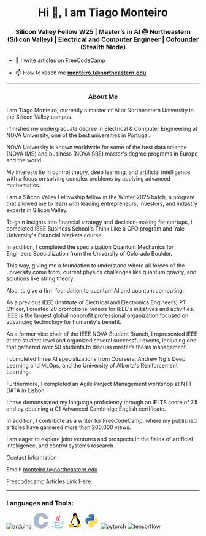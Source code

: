 <h1 align="center">Hi 👋, I am Tiago Monteiro</h1>
<h3 align="center">
 Silicon Valley Fellow W25 | Master’s in AI @ Northeastern (Silicon Valley) | Electrical and Computer Engineer | Cofounder (Stealth Mode) 
</h3>

- 📝 I write articles on [FreeCodeCamp](https://www.freecodecamp.org/news/author/tiagomonteiro/)

- 📫 How to reach me **monteiro.t@northeastern.edu**

---

<h3 align="center">About Me</h3>
I am Tiago Monteiro, currently a master of AI at Northeastern University in the Silicon Valley campus.

I finished my undergraduate degree in Electrical & Computer Engineering at NOVA University, one of the best universities in Portugal.

NOVA University is known worldwide for some of the best data science (NOVA IMS) and business (NOVA SBE) master's degree programs in Europe and the world.

My interests lie in control theory, deep learning, and artificial intelligence, with a focus on solving complex problems by applying advanced mathematics.

I am a Silicon Valley Fellowship fellow in the Winter 2025 batch, a program that allowed me to learn with leading entrepreneurs, investors, and industry experts in Silicon Valley.

To gain insights into financial strategy and decision-making for startups, I completed IESE Business School's Think Like a CFO program and Yale University's Financial Markets course.

In addition, I completed the specialization Quantum Mechanics for Engineers Specialization from the University of Colorado Boulder. 

This way, giving me a foundation to understand where all forces of the university come from, current physics challenges like quantum gravity, and solutions like string theory.

Also, to give a firm foundation to quantum AI and quantum computing.

As a previous IEEE (Institute of Electrical and Electronics Engineers) PT Officer, I created 20 promotional videos for IEEE's initiatives and activities. IEEE is the largest global nonprofit professional organization focused on advancing technology for humanity's benefit.

As a former vice chair of the IEEE NOVA Student Branch, I represented IEEE at the student level and organized several successful events, including one that gathered over 50 students to discuss master’s thesis management.

I completed three AI specializations from Coursera: Andrew Ng's Deep Learning and MLOps, and the University of Alberta's Reinforcement Learning. 

Furthermore, I completed an Agile Project Management workshop at NTT DATA in Lisbon.

I have demonstrated my language proficiency through an IELTS score of 7.5 and by obtaining a C1 Advanced Cambridge English certificate. 

In addition, I contribute as a writer for FreeCodeCamp, where my published articles have garnered more than 200,000 views. 

I am eager to explore joint ventures and prospects in the fields of artificial intelligence, and control systems research.

Contact Information

Email: monteiro.t@northeastern.edu

Freecodecamp Articles Link [Here](https://www.freecodecamp.org/news/author/tiagomonteiro/)

---

<h3 align="left">Languages and Tools:</h3>
<p align="left">
  <a href="https://www.arduino.cc/" target="_blank" rel="noreferrer">
    <img src="https://cdn.worldvectorlogo.com/logos/arduino-1.svg" alt="arduino" width="40" height="40" />
  </a>
  <a href="https://www.cprogramming.com/" target="_blank" rel="noreferrer">
    <img src="https://raw.githubusercontent.com/devicons/devicon/master/icons/c/c-original.svg" alt="c" width="40" height="40" />
  </a>
  <a href="https://www.java.com" target="_blank" rel="noreferrer">
    <img src="https://raw.githubusercontent.com/devicons/devicon/master/icons/java/java-original.svg" alt="java" width="40" height="40" />
  </a>
  <a href="https://www.linux.org/" target="_blank" rel="noreferrer">
    <img src="https://raw.githubusercontent.com/devicons/devicon/master/icons/linux/linux-original.svg" alt="linux" width="40" height="40" />
  </a>
  <a href="https://www.python.org" target="_blank" rel="noreferrer">
    <img src="https://raw.githubusercontent.com/devicons/devicon/master/icons/python/python-original.svg" alt="python" width="40" height="40" />
  </a>
  <a href="https://pytorch.org/" target="_blank" rel="noreferrer">
    <img src="https://www.vectorlogo.zone/logos/pytorch/pytorch-icon.svg" alt="pytorch" width="40" height="40" />
  </a>
  <a href="https://www.tensorflow.org" target="_blank" rel="noreferrer">
    <img src="https://www.vectorlogo.zone/logos/tensorflow/tensorflow-icon.svg" alt="tensorflow" width="40" height="40" />
  </a>
</p>
